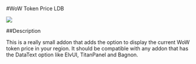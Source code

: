 #WoW Token Price LDB

[<img src="https://img.shields.io/static/v1?label=Curseforge&message=Install&color=orange?style=plastic" />](https://www.curseforge.com/wow/addons/wow-token-price-ldb)

##Description

This is a really small addon that adds the option to display the current WoW token price in your region. It should be compatible with any addon that has the DataText option like ElvUI, TitanPanel and Bagnon.
